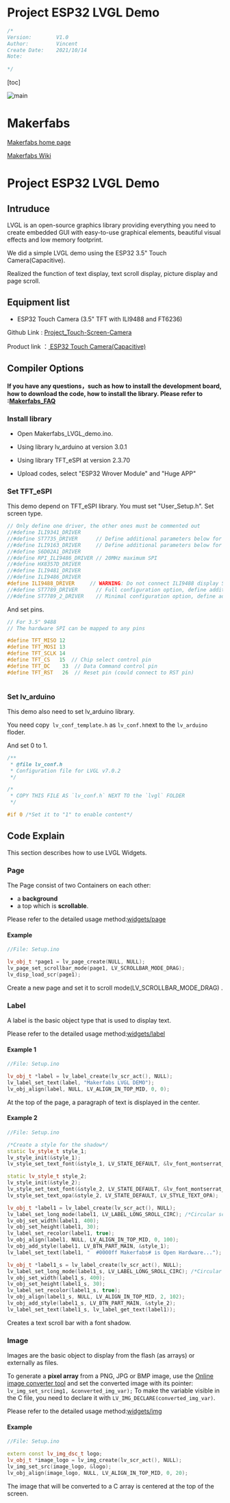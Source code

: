 # Project ESP32 LVGL Demo


```c++
/*
Version:		V1.0
Author:			Vincent
Create Date:	2021/10/14
Note:
	
*/
```


[toc]

![main](md_pic/main.jpg)

# Makerfabs

[Makerfabs home page](https://www.makerfabs.com/)

[Makerfabs Wiki](https://makerfabs.com/wiki/index.php?title=Main_Page)


# Project ESP32 LVGL Demo

## Intruduce



LVGL is an open-source graphics library providing everything you need to create embedded GUI with easy-to-use graphical elements, beautiful visual effects and low memory footprint.

We did a simple LVGL demo using the ESP32 3.5" Touch Camera(Capacitive).

Realized the function of text display, text scroll display, picture display and page scroll.




## Equipment list

- ESP32 Touch Camera (3.5" TFT with ILI9488 and FT6236)

Github Link : [Project_Touch-Screen-Camera](https://github.com/Makerfabs/Project_Touch-Screen-Camera)

Product link ：[ ESP32 Touch Camera(Capacitive)](https://www.makerfabs.com/esp32-3.5-inch-tft-touch-capacitive-with-camera.html) 




## Compiler Options

**If you have any questions，such as how to install the development board, how to download the code, how to install the library. Please refer to :[Makerfabs_FAQ](https://github.com/Makerfabs/Makerfabs_FAQ)**



### Install library

- Open Makerfabs_LVGL_demo.ino.

- Using library lv_arduino at version 3.0.1
- Using library TFT_eSPI at version 2.3.70
- Upload codes, select "ESP32 Wrover Module" and "Huge APP"



### Set TFT_eSPI

This demo depend on TFT_eSPI library. You must set "User_Setup.h".
Set screen type.

```c++
// Only define one driver, the other ones must be commented out
//#define ILI9341_DRIVER
//#define ST7735_DRIVER      // Define additional parameters below for this display
//#define ILI9163_DRIVER     // Define additional parameters below for this display
//#define S6D02A1_DRIVER
//#define RPI_ILI9486_DRIVER // 20MHz maximum SPI
//#define HX8357D_DRIVER
//#define ILI9481_DRIVER
//#define ILI9486_DRIVER
#define ILI9488_DRIVER     // WARNING: Do not connect ILI9488 display SDO to MISO if other devices share the SPI bus (TFT SDO does NOT tristate when CS is high)
//#define ST7789_DRIVER      // Full configuration option, define additional parameters below for this display
//#define ST7789_2_DRIVER    // Minimal configuration option, define additional parameters below for this display
```
And set pins.

```c++
// For 3.5" 9488
// The hardware SPI can be mapped to any pins

#define TFT_MISO 12
#define TFT_MOSI 13
#define TFT_SCLK 14
#define TFT_CS   15  // Chip select control pin
#define TFT_DC    33  // Data Command control pin
#define TFT_RST   26  // Reset pin (could connect to RST pin)
    

```



### Set lv_arduino

This demo also need to set lv_arduino library.

You need copy` lv_conf_template.h`  as `lv_conf.h`next to the `lv_arduino` floder.

And set 0 to 1.

```c++
/**
 * @file lv_conf.h
 * Configuration file for LVGL v7.0.2
 */

/*
 * COPY THIS FILE AS `lv_conf.h` NEXT TO the `lvgl` FOLDER
 */

#if 0 /*Set it to "1" to enable content*/

```





## Code Explain

This section describes how to use LVGL Widgets.

###  Page

The Page consist of two Containers on each other:

- a **background**
- a top which is **scrollable**.

Please refer to the detailed usage method:[widgets/page](https://docs.lvgl.io/latest/en/html/widgets/page.html)

#### Example

```c++
//File: Setup.ino

lv_obj_t *page1 = lv_page_create(NULL, NULL);
lv_page_set_scrollbar_mode(page1, LV_SCROLLBAR_MODE_DRAG);
lv_disp_load_scr(page1);
```

Create a new page and set it to scroll mode(LV_SCROLLBAR_MODE_DRAG) .



### Label

A label is the basic object type that is used to display text.

Please refer to the detailed usage method:[widgets/label](https://docs.lvgl.io/latest/en/html/widgets/label.html#overview)

#### Example 1

```c++
//File: Setup.ino

lv_obj_t *label = lv_label_create(lv_scr_act(), NULL);
lv_label_set_text(label, "Makerfabs LVGL DEMO");
lv_obj_align(label, NULL, LV_ALIGN_IN_TOP_MID, 0, 0);
```

At the top of the page, a paragraph of text is displayed in the center.

#### Example 2

```c++
//File: Setup.ino

/*Create a style for the shadow*/
static lv_style_t style_1;
lv_style_init(&style_1);
lv_style_set_text_font(&style_1, LV_STATE_DEFAULT, &lv_font_montserrat_24);

static lv_style_t style_2;
lv_style_init(&style_2);
lv_style_set_text_font(&style_2, LV_STATE_DEFAULT, &lv_font_montserrat_24);
lv_style_set_text_opa(&style_2, LV_STATE_DEFAULT, LV_STYLE_TEXT_OPA);

lv_obj_t *label1 = lv_label_create(lv_scr_act(), NULL);
lv_label_set_long_mode(label1, LV_LABEL_LONG_SROLL_CIRC); /*Circular scroll*/
lv_obj_set_width(label1, 400);
lv_obj_set_height(label1, 30);
lv_label_set_recolor(label1, true);
lv_obj_align(label1, NULL, LV_ALIGN_IN_TOP_MID, 0, 100);
lv_obj_add_style(label1, LV_BTN_PART_MAIN, &style_1);
lv_label_set_text(label1, "  #0000ff Makerfabs# is Open Hardware..."); 

lv_obj_t *label1_s = lv_label_create(lv_scr_act(), NULL);
lv_label_set_long_mode(label1_s, LV_LABEL_LONG_SROLL_CIRC); /*Circular scroll*/
lv_obj_set_width(label1_s, 400);
lv_obj_set_height(label1_s, 30);
lv_label_set_recolor(label1_s, true);
lv_obj_align(label1_s, NULL, LV_ALIGN_IN_TOP_MID, 2, 102);
lv_obj_add_style(label1_s, LV_BTN_PART_MAIN, &style_2);
lv_label_set_text(label1_s, lv_label_get_text(label1));
```

Creates a text scroll bar with a font shadow.



### Image

Images are the basic object to display from the flash (as arrays) or externally as files.

To generate a **pixel array** from a PNG, JPG or BMP image, use the [Online image converter tool](https://lvgl.io/tools/imageconverter) and set the converted image with its pointer: `lv_img_set_src(img1, &converted_img_var);` To make the variable visible in the C file, you need to declare it with `LV_IMG_DECLARE(converted_img_var)`.

Please refer to the detailed usage method:[widgets/img](https://docs.lvgl.io/latest/en/html/widgets/img.html#)

#### Example

```c++
//File: Setup.ino

extern const lv_img_dsc_t logo;
lv_obj_t *image_logo = lv_img_create(lv_scr_act(), NULL);
lv_img_set_src(image_logo, &logo);
lv_obj_align(image_logo, NULL, LV_ALIGN_IN_TOP_MID, 0, 20);

```

The image that will be converted to a C array is centered at the top of the screen.